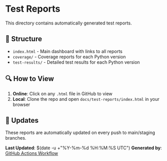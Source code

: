 # Test Reports

This directory contains automatically generated test reports.

## 📁 Structure

- `index.html` - Main dashboard with links to all reports
- `coverage/` - Coverage reports for each Python version
- `test-results/` - Detailed test results for each Python version

## 🔍 How to View

1. **Online**: Click on any `.html` file in GitHub to view
2. **Local**: Clone the repo and open `docs/test-reports/index.html` in your browser

## 🔄 Updates

These reports are automatically updated on every push to main/staging branches.

**Last Updated**: $(date -u +"%Y-%m-%d %H:%M:%S UTC")
**Generated by**: [GitHub Actions Workflow](https://github.com/mennaswilam0/trial/actions/runs/18677867316)
